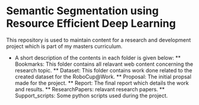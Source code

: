 # Semantic Segmentation using Resource Efficient Deep Learning
This repository is used to maintain content for a research and development project which is part of my masters curriculum. 

* A short description of the contents in each folder is given below:
** Bookmarks: This folder contains all relavant web content concerning the research topic.
** Dataset: This folder contains work done related to the created dataset for the RoboCup@Work.
** Proposal: The initial propsal made for the project.
** Report: The final report which details the work and results.
** ResearchPapers: relavant research papers.
** Support_scripts: Some python scripts used during the project.